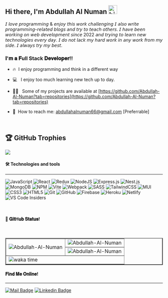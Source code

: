 ## Hi there, I'm Abdullah Al Numan <img src="https://user-images.githubusercontent.com/1303154/88677602-1635ba80-d120-11ea-84d8-d263ba5fc3c0.gif" width="28px" alt="hi">


𝘐 𝘭𝘰𝘷𝘦 𝘱𝘳𝘰𝘨𝘳𝘢𝘮𝘮𝘪𝘯𝘨 & 𝘦𝘯𝘫𝘰𝘺 𝘵𝘩𝘪𝘴 𝘸𝘰𝘳𝘬 𝘤𝘩𝘢𝘭𝘭𝘦𝘯𝘨𝘪𝘯𝘨 𝘐 𝘢𝘭𝘴𝘰 𝘸𝘳𝘪𝘵𝘦 𝘱𝘳𝘰𝘨𝘳𝘢𝘮𝘮𝘪𝘯𝘨-𝘳𝘦𝘭𝘢𝘵𝘦𝘥 𝘣𝘭𝘰𝘨𝘴 𝘢𝘯𝘥 𝘵𝘳𝘺 𝘵𝘰 𝘵𝘦𝘢𝘤𝘩 𝘰𝘵𝘩𝘦𝘳𝘴. 𝘐 𝘩𝘢𝘷𝘦 𝘣𝘦𝘦𝘯 𝘸𝘰𝘳𝘬𝘪𝘯𝘨 𝘰𝘯 𝘸𝘦𝘣  𝘥𝘦𝘷𝘦𝘭𝘰𝘱𝘮𝘦𝘯𝘵 𝘴𝘪𝘯𝘤𝘦 2022 𝘢𝘯𝘥 𝘵𝘳𝘺𝘪𝘯𝘨 𝘵𝘰 𝘭𝘦𝘢𝘳𝘯 𝘯𝘦𝘸 𝘵𝘦𝘤𝘩𝘯𝘰𝘭𝘰𝘨𝘪𝘦𝘴 𝘦𝘷𝘦𝘳𝘺 𝘥𝘢𝘺. 𝘐 𝘥𝘰 𝘯𝘰𝘵 𝘭𝘢𝘤𝘬 𝘮𝘺 𝘩𝘢𝘳𝘥 𝘸𝘰𝘳𝘬 𝘪𝘯 𝘢𝘯𝘺 𝘸𝘰𝘳𝘬 𝘧𝘳𝘰𝘮 𝘮𝘺 𝘴𝘪𝘥𝘦. 𝘐 𝘢𝘭𝘸𝘢𝘺𝘴 𝘵𝘳𝘺 𝘮𝘺 𝘣𝘦𝘴𝘵.

### 𝐈'𝐦 𝐚 𝐅ull Stack 𝐃𝐞𝐯𝐞𝐥𝐨𝐩𝐞𝐫!!


- :fire: &nbsp;I enjoy programming and think in a different way 
- :computer: &nbsp; I enjoy too much learning new tech up to day. 
- 👨‍💻  &nbsp; Some of my projects are available at [https://github.com/Abdullah-Al-Numan?tab=repositories](https://github.com/Abdullah-Al-Numan?tab=repositories)

- :e-mail: &nbsp;How to reach me: abdullahalnuman66@gmail.com [Preferrable]

<br />

## 🏆 GitHub Trophies
![](https://github-trophies.vercel.app/?username=Abdullah-Al-Numan&theme=radical&no-frame=false&no-bg=false&margin-w=4)

#### 🛠  Technologies and tools

---

<a name="learning-now"></a>

![JavaScript](https://img.shields.io/badge/javascript-%23323330.svg?style=for-the-badge&logo=javascript&logoColor=%23F7DF1E)
![React](https://img.shields.io/badge/react-%2320232a.svg?style=for-the-badge&logo=react&logoColor=%2361DAFB)
![Redux](https://img.shields.io/badge/redux-%23593d88.svg?style=for-the-badge&logo=redux&logoColor=white)
![NodeJS](https://img.shields.io/badge/node.js-6DA55F?style=for-the-badge&logo=node.js&logoColor=white)
![Express.js](https://img.shields.io/badge/express.js-%23404d59.svg?style=for-the-badge&logo=express&logoColor=%2361DAFB)
![Nest.js](https://img.shields.io/badge/nestjs-%23404d59.svg?style=for-the-badge&logo=nestjs&logoColor=%2361DAFB)
![MongoDB](https://img.shields.io/badge/MongoDB-%234ea94b.svg?style=for-the-badge&logo=mongodb&logoColor=white)
![NPM](https://img.shields.io/badge/NPM-%23000000.svg?style=for-the-badge&logo=npm&logoColor=white)
![Vite](https://img.shields.io/badge/vite-%23646CFF.svg?style=for-the-badge&logo=vite&logoColor=white)
![Webpack](https://img.shields.io/badge/webpack-%238DD6F9.svg?style=for-the-badge&logo=webpack&logoColor=black)
![SASS](https://img.shields.io/badge/SASS-hotpink.svg?style=for-the-badge&logo=SASS&logoColor=white)
![TailwindCSS](https://img.shields.io/badge/tailwindcss-%2338B2AC.svg?style=for-the-badge&logo=tailwind-css&logoColor=white)
![MUI](https://img.shields.io/badge/MUI-%230081CB.svg?style=for-the-badge&logo=mui&logoColor=white)
![CSS3](https://img.shields.io/badge/css3-%231572B6.svg?style=for-the-badge&logo=css3&logoColor=white)
![HTML5](https://img.shields.io/badge/html5-%23E34F26.svg?style=for-the-badge&logo=html5&logoColor=white)
![Git](https://img.shields.io/badge/git-%23F05033.svg?style=for-the-badge&logo=git&logoColor=white)
![GitHub](https://img.shields.io/badge/github-%23121011.svg?style=for-the-badge&logo=github&logoColor=white)
![Firebase](https://img.shields.io/badge/firebase-%23039BE5.svg?style=for-the-badge&logo=firebase)
![Heroku](https://img.shields.io/badge/heroku-%23430098.svg?style=for-the-badge&logo=heroku&logoColor=white)
![Netlify](https://img.shields.io/badge/netlify-%23000000.svg?style=for-the-badge&logo=netlify&logoColor=#00C7B7)
![VS Code Insiders](https://img.shields.io/badge/VS%20Code%20Insiders-35b393.svg?style=for-the-badge&logo=visual-studio-code&logoColor=white)

<a name="learning-next"></a>
<br />

#### :bookmark: 𝐆𝐢𝐭H𝐮𝐛 𝐒𝐭𝐚𝐭𝐮𝐬!
</br>
<table align="center" border="2">
  <tr>
    <td rowspan="2"><img align="center" src="https://github-readme-stats.vercel.app/api/top-langs/?username=Abdullah-Al-Numan&show_icons=true&count_private=true&locale=en&theme=radical&hide_border=true&layout=pie" alt="Abdullah-Al-Numan"/></td>
<td><img align="center" src="https://denvercoder1-github-readme-stats.vercel.app/api?username=Abdullah-Al-Numan&show_icons=true&count_private=true&locale=en&theme=radical&hide_border=true" alt="Abdullah-Al-Numan" /></td> 
  </tr>
 <tr>
    <td><img align="center" src="https://github-readme-streak-stats.herokuapp.com/?user=Abdullah-Al-Numan&count_private=true&theme=radical&hide_border=true" alt="Abdullah-Al-Numan"/></td>
 </tr>
  <tr>
    <td colspan="2"><img align="center" src="https://github-readme-stats.vercel.app/api/wakatime?username=numan\&layout=compact" alt="waka time"/></td>
  </tr>
</table>


#### 𝐅𝐢𝐧𝐝 𝐌𝐞 𝐎𝐧𝐥𝐢𝐧𝐞!
---

[![Mail Badge](https://img.shields.io/badge/Gmail-D14836?style=for-the-badge&logo=gmail&logoColor=white)](mailto:abdullahalnuman66@gmail.com)
[![Linkedin Badge](https://img.shields.io/badge/LinkedIn-0077B5?style=for-the-badge&logo=linkedin&logoColor=white)](https://www.linkedin.com/in/numan18/)
<br />

